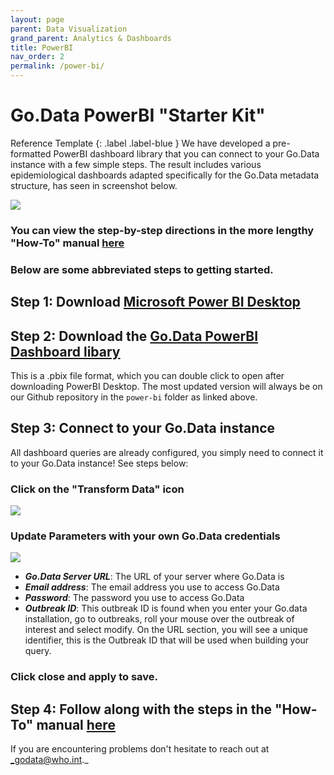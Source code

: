```yaml
---
layout: page
parent: Data Visualization
grand_parent: Analytics & Dashboards
title: PowerBI
nav_order: 2
permalink: /power-bi/
---
```


# Go.Data PowerBI "Starter Kit"
Reference Template
{: .label .label-blue }
We have developed a pre-formatted PowerBI dashboard library that you can connect to your Go.Data instance with a few simple steps. The result includes various epidemiological dashboards adapted specifically for the Go.Data metadata structure, has seen in screenshot below.

![](../assets/powerbi_dash_new.png)

### You can view the step-by-step directions in the more lengthy "How-To" manual [here](https://github.com/WorldHealthOrganization/godata/blob/master/docs/analytics/2-dashboards/2B-power-bi/Connecting%20Power%20BI%20to%20GoData%20Manual.pdf)

### Below are some abbreviated steps to getting started. 

## Step 1: Download [Microsoft Power BI Desktop](https://www.microsoft.com/en-us/download/details.aspx?id=58494)

## Step 2: Download the [Go.Data PowerBI Dashboard libary](https://github.com/WorldHealthOrganization/godata/blob/master/docs/analytics/2-dashboards/2B-power-bi/Go-Data%20Epidemiological%20Dashboards.pbix)

This is a .pbix file format, which you can double click to open after downloading PowerBI Desktop. The most updated version will always be on our Github repository in the `power-bi` folder as linked above.

## Step 3: Connect to your Go.Data instance 
All dashboard queries are already configured, you simply need to connect it to your Go.Data instance! See steps below:

### Click on the "Transform Data" icon 
![](../assets/powerbi_transform_data.png)

### Update Parameters with your own Go.Data credentials
![](../assets/powerbi_update_parameters.png)
- ***Go.Data Server URL***: The URL of your server where Go.Data is
- ***Email address***: The email address you use to access Go.Data
- ***Password***: The password you use to access Go.Data
- ***Outbreak ID***: This outbreak ID is found when you enter your Go.data installation, go to outbreaks, roll your mouse over the outbreak of interest and select modify. On the URL section, you will see a unique identifier, this is the Outbreak ID that will be used when building your query.

### Click close and apply to save.

## Step 4: Follow along with the steps in the "How-To" manual [here](https://github.com/WorldHealthOrganization/godata/blob/master/docs/analytics/2-dashboards/2B-power-bi/Connecting%20Power%20BI%20to%20GoData%20Manual.pdf)

If you are encountering problems don't hesitate to reach out at _godata@who.int._
